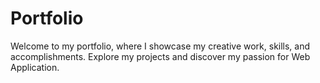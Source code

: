 # Portfolio
Welcome to my portfolio, where I showcase my creative work, skills, and accomplishments. Explore my projects and discover my passion for Web Application.
